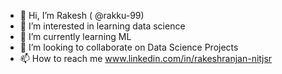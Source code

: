 - 👋 Hi, I’m Rakesh ( @rakku-99)
- 👀 I’m interested in learning data science
- 🌱 I’m currently learning ML
- 💞️ I’m looking to collaborate on Data Science Projects
- 📫 How to reach me www.linkedin.com/in/rakeshranjan-nitjsr


<!---
rakku-99/rakku-99 is a ✨ special ✨ repository because its `README.md` (this file) appears on your GitHub profile.
You can click the Preview link to take a look at your changes.
--->
